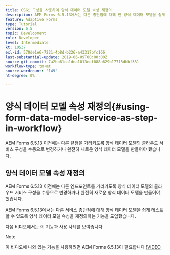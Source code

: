 ```yaml
---
title: OSGi 구성을 사용하여 양식 데이터 모델 속성 재정의
description: AEM Forms 6.5.13에서는 다른 종단점에 대해 한 양식 데이터 모델을 쉽게 테스트할 수 있도록 양식 데이터 모델 속성을 재정의하는 기능을 도입했습니다.
feature: Adaptive Forms
type: Tutorial
version: 6.5
topic: Development
role: Developer
level: Intermediate
kt: 10537
exl-id: 570de1e6-7221-4b8d-b226-a43317bfc166
last-substantial-update: 2019-06-09T00:00:00Z
source-git-commit: 7a2bb61ca1dea1013eef088a629b17718dbbf381
workflow-type: tm+mt
source-wordcount: '149'
ht-degree: 0%

---
```


# 양식 데이터 모델 속성 재정의{#using-form-data-model-service-as-step-in-workflow}

AEM Forms 6.5.13 이전에는 다른 끝점을 가리키도록 양식 데이터 모델의 클라우드 서비스 구성을 수동으로 변경하거나 완전히 새로운 양식 데이터 모델을 만들어야 했습니다.

## 양식 데이터 모델 속성 재정의

AEM Forms 6.5.13 이전에는 다른 엔드포인트를 가리키도록 양식 데이터 모델의 클라우드 서비스 구성을 수동으로 변경하거나 완전히 새로운 양식 데이터 모델을 만들어야 했습니다.

AEM Forms 6.5.13에서는 다른 서비스 종단점에 대해 양식 데이터 모델을 쉽게 테스트할 수 있도록 양식 데이터 모델 속성을 재정의하는 기능을 도입했습니다.

다음 비디오에서는 이 기능과 사용 사례를 보여줍니다

>[!NOTE]
>이 비디오에 나와 있는 기능을 사용하려면 AEM Forms 6.5.13이 필요합니다
>[!VIDEO](https://video.tv.adobe.com/v/343762?quality=9&learn=on)

